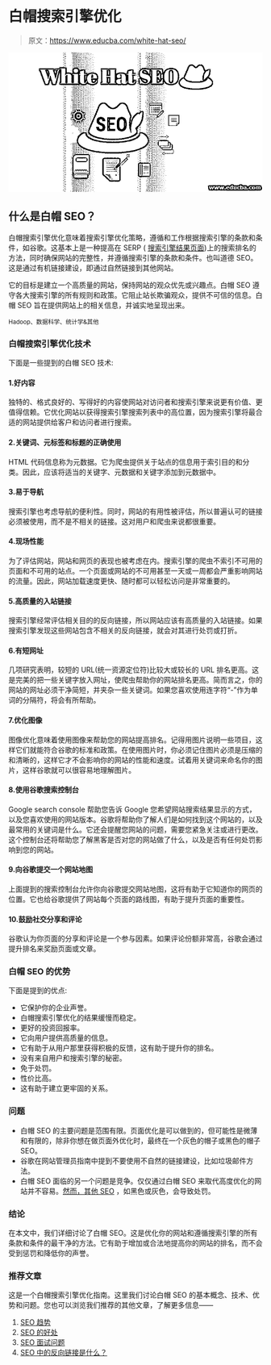 # 白帽搜索引擎优化

> 原文：<https://www.educba.com/white-hat-seo/>

![White Hat SEO](img/cd077a57964d421e3e62c88b045d0b87.png)



## 什么是白帽 SEO？

白帽搜索引擎优化意味着搜索引擎优化策略，遵循和工作根据搜索引擎的条款和条件，如谷歌。这基本上是一种提高在 SERP ( [搜索引擎结果页面](https://www.educba.com/what-is-serp/))上的搜索排名的方法，同时确保网站的完整性，并遵循搜索引擎的条款和条件。也叫道德 SEO。这是通过有机链接建设，即通过自然链接到其他网站。

它的目标是建立一个高质量的网站，保持网站的观众优先或兴趣点。白帽 SEO 遵守各大搜索引擎的所有规则和政策。它阻止站长欺骗观众，提供不可信的信息。白帽 SEO 旨在提供网站上的相关信息，并诚实地呈现出来。

<small>Hadoop、数据科学、统计学&其他</small>

### 白帽搜索引擎优化技术

下面是一些提到的白帽 SEO 技术:

#### 1.好内容

独特的、格式良好的、写得好的内容使网站对访问者和搜索引擎来说更有价值、更值得信赖。它优化网站以获得搜索引擎搜索列表中的高位置，因为搜索引擎将最合适的网站提供给客户和访问者进行搜索。

#### 2.关键词、元标签和标题的正确使用

HTML 代码信息称为元数据。它为爬虫提供关于站点的信息用于索引目的和分类。因此，应该将适当的关键字、元数据和关键字添加到元数据中。

#### 3.易于导航

搜索引擎也考虑导航的便利性。同时，网站的有用性被评估，所以普遍认可的链接必须被使用，而不是不相关的链接。这对用户和爬虫来说都很重要。

#### 4.现场性能

为了评估网站，网站和网页的表现也被考虑在内。搜索引擎的爬虫不索引不可用的页面和不可用的站点。一个页面或网站的不可用甚至一天或一周都会严重影响网站的流量。因此，网站加载速度更快、随时都可以轻松访问是非常重要的。

#### 5.高质量的入站链接

搜索引擎经常评估相关目的的反向链接，所以网站应该有高质量的入站链接。如果搜索引擎发现这些网站包含不相关的反向链接，就会对其进行处罚或打折。

#### 6.有短网址

几项研究表明，较短的 URL(统一资源定位符)比较大或较长的 URL 排名更高。这是完美的把一些关键字放入网址，使爬虫帮助你的网站排名更高。简而言之，你的网站的网址必须干净简短，并夹杂一些关键词。如果您喜欢使用连字符“-”作为单词的分隔符，将会有所帮助。

#### 7.优化图像

图像优化意味着使用图像来帮助您的网站提高排名。记得用图片说明一些项目，这样它们就能符合谷歌的标准和政策。在使用图片时，你必须记住图片必须是压缩的和清晰的，这样它才不会影响你的网站的性能和速度。试着用关键词来命名你的图片，这样谷歌就可以很容易地理解图片。

#### 8.使用谷歌搜索控制台

Google search console 帮助您告诉 Google 您希望网站搜索结果显示的方式，以及您喜欢使用的网站版本。谷歌将帮助你了解人们是如何找到这个网站的，以及最常用的关键词是什么。它还会提醒您网站的问题，需要您紧急关注或进行更改。这个控制台还将帮助您了解黑客是否对您的网站做了什么，以及是否有任何处罚影响到您的网站。

#### 9.向谷歌提交一个网站地图

上面提到的搜索控制台允许你向谷歌提交网站地图，这将有助于它知道你的网页的位置。它也给谷歌提供了网站每个页面的路线图，有助于提升页面的重要性。

#### 10.鼓励社交分享和评论

谷歌认为你页面的分享和评论是一个参与因素。如果评论份额非常高，谷歌会通过提升排名来奖励页面或文章。

### 白帽 SEO 的优势

下面是提到的优点:

*   它保护你的企业声誉。
*   白帽搜索引擎优化的结果缓慢而稳定。
*   更好的投资回报率。
*   它向用户提供高质量的信息。
*   它有助于从用户那里获得积极的反馈，这有助于提升你的排名。
*   没有来自用户和搜索引擎的秘密。
*   免于处罚。
*   性价比高。
*   这有助于建立更牢固的关系。

### 问题

*   白帽 SEO 的主要问题是范围有限。页面优化是可以做到的，但可能性是微薄和有限的，除非你想在做页面外优化时，最终在一个灰色的帽子或黑色的帽子 SEO。
*   谷歌在网站管理员指南中提到不要使用不自然的链接建设，比如垃圾邮件方法。
*   白帽 SEO 面临的另一个问题是竞争。仅仅通过白帽 SEO 来取代高度优化的网站并不容易。[然而，其他 SEO](https://www.educba.com/career-in-seo/) ，如黑色或灰色，会导致处罚。

### 结论

在本文中，我们详细讨论了白帽 SEO。这是优化你的网站和遵循搜索引擎的所有条款和条件的最干净的方法。它有助于增加或合法地提高你的网站的排名，而不会受到惩罚和降低你的声誉。

### 推荐文章

这是一个白帽搜索引擎优化指南。这里我们讨论白帽 SEO 的基本概念、技术、优势和问题。您也可以浏览我们推荐的其他文章，了解更多信息——

1.  [SEO 趋势](https://www.educba.com/seo-trends-and-their-influence-in-marketing/)
2.  [SEO 的好处](https://www.educba.com/benefits-of-seo/)
3.  [SEO 面试问题](https://www.educba.com/seo-interview-questions/)
4.  [SEO 中的反向链接是什么？](https://www.educba.com/what-is-backlink-in-seo/)





